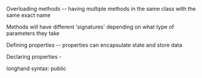Overloading methods -- having multiple methods in the same class with the same exact name

Methods will have different 'signatures' depending on what type of parameters they take



Defining properties -- 
properties can encapsulate state and store data

Declaring properties -

longhand syntax:
public 